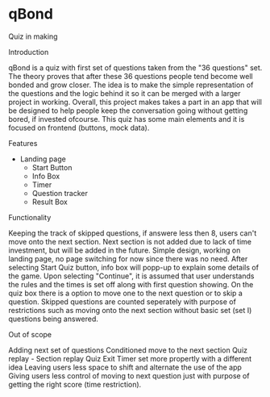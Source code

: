 # qBond
Quiz in making

Introduction

qBond is a quiz with first set of questions taken from the "36 questions" set. The theory proves that after these 36 questions people tend become well bonded and grow closer. The idea is to make the simple representation of the questions and the logic behind it so it can be merged with a larger project in working. Overall, this project makes takes a part in an app that will be designed to help people keep the conversation going without getting bored, if invested ofcourse. This quiz has some main elements and it is focused on frontend (buttons, mock data). 

Features

- Landing page
  - Start Button
  - Info Box
  - Timer
  - Question tracker
  - Result Box

Functionality

Keeping the track of skipped questions, if answere less then 8, users can't move onto the next section. Next section is not added due to lack of time investment, but will be added in the future. Simple design, working on landing page, no page switching for now since there was no need. After selecting Start Quiz button, info box will popp-up to explain some details of the game. Upon selecting "Continue", it is assumed that user understands the rules and the times is set off along with first question showing. On the quiz box there is a option to move one to the next question or to skip a question. Skipped questions are counted seperately with purpose of restrictions such as moving onto the next section without basic set (set I) questions being answered. 

Out of scope

Adding next set of questions
Conditioned move to the next section
Quiz replay - Section replay
Quiz Exit
Timer set more propertly with a different idea
Leaving users less space to shift and alternate the use of the app
Giving users less control of moving to next question just with purpose of getting the right score (time restriction).
